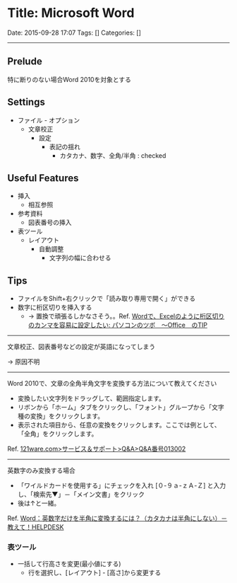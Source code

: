 # Title: Microsoft Word

Date: 2015-09-28 17:07
Tags: []
Categories: []

---

## Prelude

特に断りのない場合Word 2010を対象とする

## Settings

* ファイル - オプション
    * 文章校正
        * 設定
            * 表記の揺れ
                * カタカナ、数字、全角/半角 : checked

## Useful Features

* 挿入
    * 相互参照
* 参考資料
    * 図表番号の挿入
* 表ツール
    * レイアウト
        * 自動調整
            * 文字列の幅に合わせる

## Tips

* ファイルをShift+右クリックで「読み取り専用で開く」ができる
* 数字に桁区切りを挿入する
    * -> 置換で頑張るしかなさそう。。Ref. [Wordで、Excelのように桁区切りのカンマを容易に設定したい: パソコンのツボ　～Office　のTIP](http://pcclick.seesaa.net/article/190043575.html)

---

文章校正、図表番号などの設定が英語になってしまう

-> 原因不明

---

Word 2010で、文章の全角半角文字を変換する方法について教えてください

* 変換したい文字列をドラッグして、範囲指定します。
* リボンから「ホーム」タブをクリックし、「フォント」グループから「文字種の変換」をクリックします。
* 表示された項目から、任意の変換をクリックします。ここでは例として、「全角」をクリックします。

Ref. [121ware.com&gt;サービス＆サポート&gt;Q&amp;A&gt;Q&amp;A番号013002](http://121ware.com/qasearch/1007/app/servlet/relatedqa?QID=013002)

---

英数字のみ変換する場合

* 「ワイルドカードを使用する」にチェックを入れ [０-９ａ-ｚＡ-Ｚ] と入力し、「検索先▼」－「メイン文書」をクリック
* 後は↑と一緒。

Ref. [Word：英数字だけを半角に変換するには？（カタカナは半角にしない）－教えて！HELPDESK](http://office-qa.com/Word/wd209.htm)

### 表ツール

* 一括して行高さを変更(最小値にする)
    * 行を選択し、[レイアウト] - [高さ]から変更する

